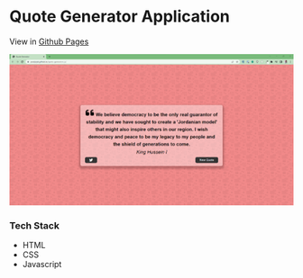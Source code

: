# Quote Generator Application
View in [Github Pages](https://pradytpk.github.io/quote-generator-js/)

<img src="img/image-1.png" alt="diagram-1">

### Tech Stack
- HTML
- CSS
- Javascript